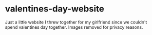 # valentines-day-website
Just a little website I threw together for my girlfriend since we couldn't spend valentines day together. Images removed for privacy reasons.
